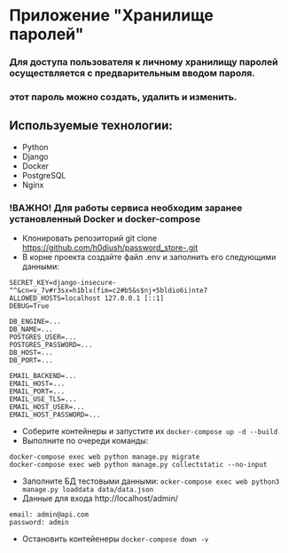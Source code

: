 # Приложение "Хранилище паролей"

###  Для доступа пользователя к личному хранилищу паролей осуществляется с предварительным вводом пароля.
### этот пароль можно создать, удалить и изменить.

## Используемые технологии:
- Python
- Django 
- Docker
- PostgreSQL
- Nginx

### !ВАЖНО! Для работы сервиса необходим заранее установленный Docker и docker-compose
- Клонировать репозиторий git clone https://github.com/h0diush/password_store-.git
- В корне проекта создайте файл .env и заполнить его следующими данными:
```
SECRET_KEY=django-insecure-^^&cn=v_7v#r3sx=h1blx(fim=c2#b5&s$nj+5bldio6i)nte7
ALLOWED_HOSTS=localhost 127.0.0.1 [::1]
DEBUG=True

DB_ENGINE=...
DB_NAME=...
POSTGRES_USER=...
POSTGRES_PASSWORD=...
DB_HOST=...
DB_PORT=...

EMAIL_BACKEND=...
EMAIL_HOST=...
EMAIL_PORT=...
EMAIL_USE_TLS=...
EMAIL_HOST_USER=...
EMAIL_HOST_PASSWORD=...  
 ```

- Соберите контейнеры и запустите их ```docker-compose up -d --build```
- Выполните по очереди команды:
```
docker-compose exec web python manage.py migrate
docker-compose exec web python manage.py collectstatic --no-input 
```

- Заполните БД тестовыми данными: ```ocker-compose exec web python3 manage.py loaddata data/data.json```
- Данные для входа http://localhost/admin/ 
```
email: admin@api.com
password: admin
```
- Остановить контейенеры ```docker-compose down -v```
